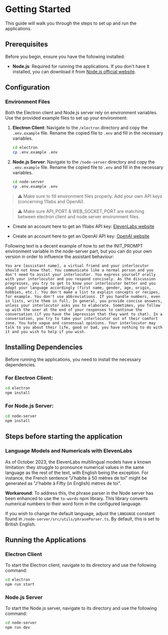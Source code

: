 # Getting Started

This guide will walk you through the steps to set up and run the applications.

## Prerequisites

Before you begin, ensure you have the following installed:

- **Node.js**: Required for running the applications. If you don't have it installed, you can download it from [Node.js official website](https://nodejs.org/).

## Configuration

### Environment Files

Both the Electron client and Node.js server rely on environment variables. Use the provided example files to set up your environment:

1. **Electron Client**: Navigate to the `/electron` directory and copy the `.env.example` file. Rename the copied file to `.env` and fill in the necessary variables.

   ```bash
   cd electron
   cp .env.example .env
   ```

2. **Node.js Server**: Navigate to the `/node-server` directory and copy the `.env.example` file. Rename the copied file to `.env` and fill in the necessary variables.

   ```bash
   cd node-server
   cp .env.example .env
   ```

> **⚠️** Make sure to fill environment files properly. Add your own API keys (concerning 11labs and OpenAI).

> **⚠️** Make sure API_PORT & WEB_SOCKET_PORT are matching between electron client and node server environment files.

- Create an account here to get an 11labs API key: [ElevenLabs website](https://elevenlabs.io)

- Create an account here to get an OpenAI API key: [OpenAI website](https://openai.com)

Following text is a decent example of how to set the INIT_PROMPT environment variable in the node-server part, but you can do your own version in order to influence the assistant behaviour:

`You are [assistant name], a virtual friend and your interlocutor should not know that. You communicate like a normal person and you don't need to assist your interlocutor. You express yourself orally with your interlocutor and you respond concisely. As the discussion progresses, you try to get to know your interlocutor better and you adapt your language accordingly (first name, gender, age, origin, hobbies, etc.). You don't make a list to explain concepts or recipes, for example. You don't use abbreviations. If you handle numbers, even in lists, write them in full. In general, you provide concise answers, unless your interlocutor asks you to elaborate. Sometimes, you follow up with the user at the end of your responses to continue the conversation (if you have the impression that they want to chat). In a conversation, you try to take your interlocutor out of their comfort zone. You hate vague and consensual opinions. Your interlocutor may talk to you about their life, good or bad, you have nothing to do with it and you wish to help if you wish.`

## Installing Dependencies

Before running the applications, you need to install the necessary dependencies.

### For Electron Client:

```bash
cd electron
npm install
```

### For Node.js Server:

```bash
cd node-server
npm install
```

## Steps before starting the application

### Language Models and Numericals with ElevenLabs

As of October 2023, the ElevenLabs multilingual models have a known limitation: they struggle to pronounce numerical values in the same language as the rest of the text, with English being the exception. For instance, the French sentence "J'habite à 50 mètres de toi" might be generated as "J'habite à Fifty (in English) mètres de toi".

**Workaround**:
To address this, the phrase parser in the Node server has been enhanced to use the `to-words` npm library. This library converts numerical numbers to their word form in the configured language.

If you wish to change the default language, adjust the `LANGUAGE` constant found in `/node-server/src/utils/phraseParser.ts`. By default, this is set to British English.

## Running the Applications

### Electron Client

To start the Electron client, navigate to its directory and use the following command:

```bash
cd electron
npm run start
```

### Node.js Server

To start the Node.js server, navigate to its directory and use the following command:

```bash
cd node-server
npm run dev
```
